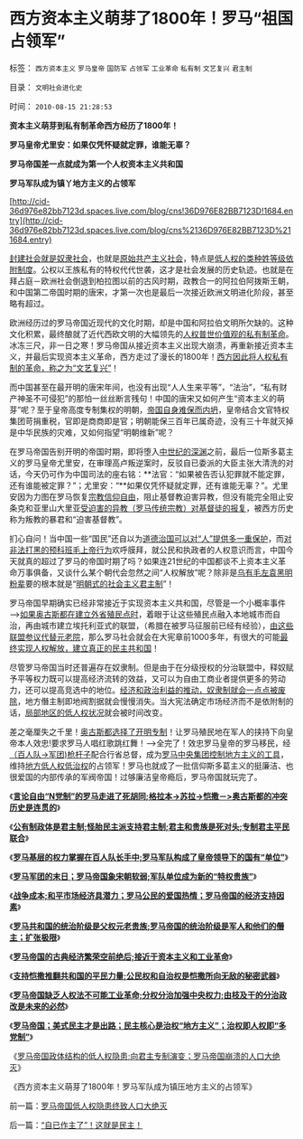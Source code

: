 # 西方资本主义萌芽了1800年！罗马“祖国占领军”

标签： `西方资本主义` `罗马皇帝` `国防军` `占领军` `工业革命` `私有制` `文艺复兴` `君主制` 

目录： `文明社会进化史`

时间： `2010-08-15 21:28:53`

**资本主义萌芽到私有制革命西方经历了1800年！**

**罗马皇帝尤里安：如果仅凭怀疑就定罪，谁能无辜？**

**罗马帝国差一点就成为第一个人权资本主义共和国**

**罗马军队成为镇丫地方主义的占领军**

[http://cid-36d976e82bb7123d.spaces.live.com/blog/cns!36D976E82BB7123D!1684.entry](http://cid-36d976e82bb7123d.spaces.live.com/blog/cns%2136D976E82BB7123D%211684.entry)

[封建社会就是奴隶社会](../../../2010/3/2/封建社会的权力世袭.md)，也就是[原始共产主义社会](../../../2010/2/7/共产主义公有制集权的适用环境.md)，特点是[低人权的类种姓等级依附制度](../../../2010/5/26/类种姓社会是非人权社会的最广泛的社会形态.md)。公权以王族私有的特权代代世袭，这才是社会发展的历史轨迹。也就是在拜占庭－欧洲社会倒退到柏拉图以前的古风时期，政教合一的阿拉伯阿拨斯王朝，和中国第二帝国时期的唐宋，才第一次也是最后一次接近欧洲文明进化阶段，甚至略有超过。

欧洲经历过的罗马帝国近现代的文化时期，却是中国和阿拉伯文明所欠缺的。这种文化积累，最终酿就了近代西欧文明的大幅领先的[人权普世价值观的私有制革命](../../../2010/1/18/私有制革命是恢复了人类生物本源的生活方式.md)。冰冻三尺，非一日之寒！罗马帝国从接近资本主义出现大崩溃，再重新接近资本主义，并最后实现资本主义革命，西方走过了漫长的1800年！[西方因此将人权私有制的革命，称之为“文艺复兴”](../../../2009/11/23/生产力，工业革命和资本积累.md)！

而中国甚至在最开明的唐宋年间，也没有出现“人人生来平等”，“法治”，“私有财产神圣不可侵犯”的那怕一丝丝断言残句！中国的唐宋又如何产生“资本主义的萌芽”呢？至于皇帝高度专制集权的明朝，[帝国自身难保而内坍](http://cid-36d976e82bb7123d.spaces.live.com/blog/cns%2136D976E82BB7123D%211019.entry)，皇帝结合文官特权集团苛捐重税，官即是商商即是官；明朝能保三百年已属奇迹，没有三十年就灭掉是中华民族的灾难，又如何指望“明朝维新”呢？

在罗马帝国告别开明的帝国时期，即将堕入[中世纪的深渊](../../../2010/5/23/基督教罗马帝国在阿拉伯征服阴影下分裂.md)之前，最后一位斯多葛主义的罗马皇帝尤里安，在审理高卢叛逆案时，反驳自已委派的大臣主张大清洗的对话，今天仍可作为中国司法的座右铭：**法官：“如果被告否认犯罪就不能定罪，还有谁能被定罪？”；尤里安：“**如果仅凭怀疑就定罪，还有谁能无辜？”。尤里安因为力图在罗马恢复[宗教信仰自由](../../../2009/10/28/人权和宗教信仰自由和播道和启蒙.md)，阻止基督教迫害异教，但没有能完全阻止安条克和亚里山大里亚[受迫害的异教（罗马传统宗教）对基督徒的报复](../../../2010/8/4/罗马皇帝对基督教的几次“迫害”是实在法冲突.md)，被西方历史称为叛教的暴君和“迫害基督教”。

扪心自问！当中国一些“国民”还自以为[道德治国可以对“人”提供多一重保护](http://darthvad.blog.sohu.com/133552226.html)，而[对非法打黑的预科班毛上帝行为](../../../2009/10/11/可以定制的打黑.md)欢呼膜拜，就公民和执政者的人权意识而言，中国今天就真的超过了罗马的帝国时期了吗？如果连21世纪的中国都谈不上资本主义革命万事俱备，又谈什么某个朝代会忽然之间“人权解放”呢？除非是[乌有毛左袁黑明粉辈](../../../2009/7/9/热衷历史意识形态党争的现实利益是什么？.md)要的根本就是“[明朝式的社会主义君主制](../../../2008/11/3/亡于内需不振！今天仍是明朝吗？.md)”！

罗马帝国早期确实已经非常接近于实现资本主义共和国，尽管是一个小概率事件——>[如果奥古斯都在建立外省殖民点时](../../../2010/8/12/公有制的合理稳定的政体是君主制;君主和贵族是死对头.md)，着眼于让这些殖民点融入本地城市而自治，再由城市建立埃托利亚式的联盟，（希腊在被罗马征服前已经有经验），[由这些联盟参议代替元老院](../../../2009/9/8/促进民族团结.md)，那么罗马社会就会在大宪章前1000多年，有很大的可能[最终实现人权解放，建立真正的民主共和国](../../../2009/9/5/参考西方成功的经验不要偷换人权概念.md)！

尽管罗马帝国当时还普遍存在奴隶制。但是由于在分级授权的分治联盟中，释奴赋予平等权力既可以提高经济流转的效益，又可以为自由工商业者提供更多的劳动力，还可以提高竞选中的地位。[经济和政治利益的推动，奴隶制就会一点点被废除](http://blog.sina.com.cn/s/blog_5563a64d0100fr7q.html)，地方僭主制即地阀割据就会慢慢消失。当大宪法确定市场经济而不是依附制的话，[局部地区的低人权状况](../../../2009/10/29/低人权和低治权的等效性，慈善的消费性质.md)就会被时间改变。

差之毫厘失之千里！[奥古斯都选择了开明专制](../../../2009/9/10/最优化上而下的开明路线图.md)！让罗马殖民地在军人的挟持下向皇帝本人效忠!要求罗马人唱红歌跳红舞！——>全完了！效忠罗马皇帝的罗马移民，经[（百人队->军团)枪杆子](../../../2010/8/13/罗马军团的末日；罗马帝国象宋朝一样软弱.md)配合行省总督，成为[罗马中央集团控制地方主义的工具](../../../2009/9/8/促进民族团结.md)，维持[地方低人权低治权](../../../2009/10/29/低人权和低治权的等效性，慈善的消费性质.md)的占领军！罗马也就成了一批信仰斯多葛主义的挺廉洁、也很爱国的内部传承的军阀帝国！过够廉洁皇帝瘾后，罗马帝国就玩完了。

《[**言论自由“N党制”的罗马走进了死胡同;格拉本->苏拉->恺撒－>奥古斯都的冲突历史是连贯的**](../../../2010/8/12/“N党制”的罗马走进了死胡同.md)》

《[**公有制政体是君主制;怪胎民主派支持君主制;君主和贵族是死对头;专制君主平民联合**](../../../2010/8/12/公有制的合理稳定的政体是君主制;君主和贵族是死对头.md)》

《[**罗马基层的权力掌握在百人队长手中;罗马军队构成了皇帝领导下的国有“单位”**](../../../2010/8/12/罗马帝国百人队长的百人队.md)》

《[**罗马军团的末日；罗马帝国象宋朝软弱;军队单位成为新的“特权贵族”**](../../../2010/8/13/罗马军团的末日；罗马帝国象宋朝一样软弱.md)》

《[**战争成本;和平市场经济具潜力；罗马公民的爱国热情；罗马帝国的经济支持因素**](../../../2010/8/13/罗马公民为既得利益更爱和平更爱国.md)》

《[**罗马共和国的统治阶级是父权元老贵族;罗马帝国的统治阶级是军人和他们的僭主；扩张极限**](../../../2010/8/13/罗马共和国和罗马帝国的统治阶级.md)》

《[**罗马帝国的古典经济繁荣空前绝后;接近于资本主义和工业革命**](../../../2010/8/13/罗马帝国真正接近资本主义.md)》

《[**支持恺撒推翻共和国的平民力量;公民权和自治权是恺撒所向无敌的秘密武器**](../../../2010/8/13/恺撒所向无敌的秘密武器.md)》

《[**罗马帝国缺乏人权法不可能工业革命;分权分治加强中央权力;由枝及干的分治政改是未来的必然**](../../../2010/8/13/罗马帝国缺人权法永远不可能实现工业革命.md)》

《[**罗马帝国；美式民主才是出路；民主核心是治权“地方主义”；治权即人权即“多党制”**](../../../2010/8/15/罗马帝国：“地方主义”不是魔鬼；“多党制”未必民主.md)》

《[罗马帝国政体结构的低人权隐患;向君主专制演变；罗马帝国崩溃的人口大绝灭](../../../2010/8/15/罗马帝国低人权隐患终致人口大绝灭.md)》

《西方资本主义萌芽了1800年！罗马军队成为镇压地方主义的占领军》



前一篇：[罗马帝国低人权隐患终致人口大绝灭](../../../2010/8/15/罗马帝国低人权隐患终致人口大绝灭.md)

后一篇：[“自已作主了”！这就是民主！](../../../2010/8/16/“自已作主了”！这就是民主！.md)